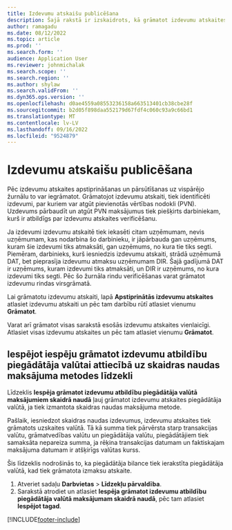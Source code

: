 ```yaml
---
title: Izdevumu atskaišu publicēšana
description: Šajā rakstā ir izskaidrots, kā grāmatot izdevumu atskaites.
author: ramagadu
ms.date: 08/12/2022
ms.topic: article
ms.prod: ''
ms.search.form: ''
audience: Application User
ms.reviewer: johnmichalak
ms.search.scope: ''
ms.search.region: ''
ms.author: shylaw
ms.search.validFrom: ''
ms.dyn365.ops.version: ''
ms.openlocfilehash: d0ae4559a08553236158a663513401cb38cbe28f
ms.sourcegitcommit: b2d05f898daa552179d67fdf4c060c93a9c66bd1
ms.translationtype: MT
ms.contentlocale: lv-LV
ms.lasthandoff: 09/16/2022
ms.locfileid: "9524879"
---
```

# <a name="post-expense-reports"></a>Izdevumu atskaišu publicēšana

Pēc izdevumu atskaites apstiprināšanas un pārsūtīšanas uz vispārējo žurnālu to var iegrāmatot. Grāmatojot izdevumu atskaiti, tiek identificēti izdevumi, par kuriem var atgūt pievienotās vērtības nodokli (PVN). Uzdevums pārbaudīt un atgūt PVN maksājumus tiek piešķirts darbiniekam, kurš ir atbildīgs par izdevumu atskaites verificēšanu.

Ja izdevumi izdevumu atskaitē tiek iekasēti citam uzņēmumam, nevis uzņēmumam, kas nodarbina šo darbinieku, ir jāpārbauda gan uzņēmums, kuram šie izdevumi tiks atmaksāti, gan uzņēmums, no kura tie tiks segti. Piemēram, darbinieks, kurš iesniedzis izdevumu atskaiti, strādā uzņēmumā DAT, bet pieprasīja izdevumu atmaksu uzņēmumam DIR. Šajā gadījumā DAT ir uzņēmums, kuram izdevumi tiks atmaksāti, un DIR ir uzņēmums, no kura izdevumi tiks segti. Pēc šo žurnāla rindu verificēšanas varat grāmatot izdevumu rindas virsgrāmatā.

Lai grāmatotu izdevumu atskaiti, lapā **Apstiprinātās izdevumu atskaites** atlasiet izdevumu atskaiti un pēc tam darbību rūtī atlasiet vienumu **Grāmatot**.

Varat arī grāmatot visas sarakstā esošās izdevumu atskaites vienlaicīgi. Atlasiet visas izdevumu atskaites un pēc tam atlasiet vienumu **Grāmatot**.

## <a name="enable-the-ability-to-post-expense-liability-in-vendor-currency-for-cash-payment-method-feature"></a>Iespējot iespēju grāmatot izdevumu atbildību piegādātāja valūtai attiecībā uz skaidras naudas maksājuma metodes līdzekli

Līdzeklis **Iespēja grāmatot izdevumu atbildību piegādātāja valūtā maksājumiem skaidrā naudā** ļauj grāmatot izdevumu atskaites piegādātāja valūtā, ja tiek izmantota skaidras naudas maksājuma metode.

Pašlaik, iesniedzot skaidras naudas izdevumus, izdevumu atskaites tiek grāmatots uzskaites valūtā. Tā kā summa tiek pārvērsta starp transakcijas valūtu, grāmatvedības valūtu un piegādātāja valūtu, piegādātājiem tiek samaksāta nepareiza summa, ja rēķina transakcijas datumam un faktiskajam maksājuma datumam ir atšķirīgs valūtas kurss.

Šis līdzeklis nodrošinās to, ka piegādātāja bilance tiek ierakstīta piegādātāja valūtā, kad tiek grāmatota izmaksu atskaite.

1. Atveriet sadaļu **Darbvietas** \> **Līdzekļu pārvaldība**.
2. Sarakstā atrodiet un atlasiet **Iespēja grāmatot izdevumu atbildību piegādātāja valūtā maksājumam skaidrā naudā**, pēc tam atlasiet **Iespējot tagad**.

[!INCLUDE[footer-include](../includes/footer-banner.md)]
